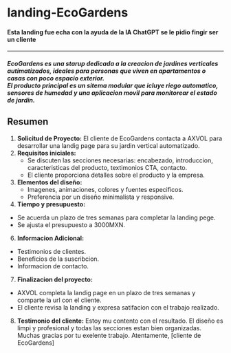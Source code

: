 # landing-EcoGardens

#### Esta landing fue echa con la ayuda de la IA ChatGPT se le pidio fingir ser un cliente
****

##### EcoGardens es una starup dedicada a la creacion de jardines verticales autimatizados, ideales para personas que viven en apartamentos o casas con poco espacio exterior.<br> El producto principal es un sitema modular que icluye riego automatico, sensores de humedad y una aplicacion movil para monitorear el estado de jardin.

## Resumen

1. **Solicitud de Proyecto:** 
 El cliente de EcoGardens contacta a AXVOL para desarrollar una landig page para su jardin vertical automatizado.
3. **Requisitos iniciales:** 
   - Se discuten  las secciones necesarias: encabezado, introduccion, caracteristicas del producto, textimonios CTA, contacto.
   - El cliente proporciona detalles sobre el producto y la empresa.
4. **Elementos del diseño:** 
   - Imagenes, animaciones, colores y fuentes especificos.
   - Preferencia por un diseño minimalista y responsive.
5. **Tiempo y presupuesto:**
  - Se acuerda un plazo de tres semanas para completar la landing pege.
  - Se ajusta el presupuesto a 3000MXN.
6. **Informacion Adicional:**
  - Testimonios de clientes.
  - Beneficios de la suscribcion.
  - Informacion de contacto.
7. **Finalizacion del proyecto:** 
  - AXVOL completa la landig page en un plazo de tres semanas y comparte la url con el cliente.
  - El cliente revisa la landing y expresa satifacion con el trabajo realizado.
8. **Testimonio del cliente:** Estoy mu contento con el resultado. El diseño es limpi y profesional y todas las secciones estan bien organizadas. Muchas gracias por tu exelente trabajo. Atentamente, [cliente de EcoGardens] 